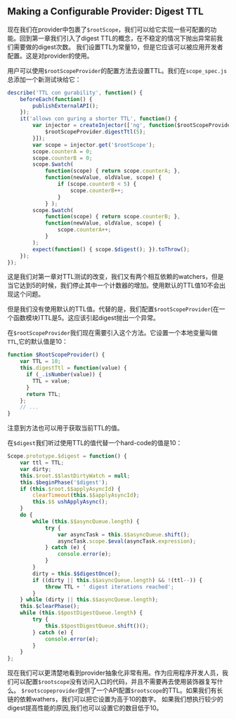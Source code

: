 ## Making a Configurable Provider: Digest TTL
现在我们在provider中包裹了`$rootScope`，我们可以给它实现一些可配置的功能。回到第一章我们引入了digest TTL的概念，在不稳定的情况下抛出异常前我们需要做的digest次数。
我们设置TTL为常量10，但是它应该可以被应用开发者配置。这是对provider的使用。

用户可以使用`$rootScopeProvider`的配置方法去设置TTL。我们在`scope_spec.js`总添加一个新测试块给它：
```js
describe('TTL con gurability', function() {
	beforeEach(function() {
		publishExternalAPI();
	});
	it('allows con guring a shorter TTL', function() {
		var injector = createInjector(['ng', function($rootScopeProvider) {
			$rootScopeProvider.digestTtl(5);
		}]);
		var scope = injector.get('$rootScope');
		scope.counterA = 0;
		scope.counterB = 0;
		scope.$watch(
			function(scope) { return scope.counterA; },
			function(newValue, oldValue, scope) {
				if (scope.counterB < 5) {
					scope.counterB++;
				}
			} );
		scope.$watch(
			function(scope) { return scope.counterB; },
			function(newValue, oldValue, scope) {
				scope.counterA++;
			}
		);
		expect(function() { scope.$digest(); }).toThrow();
	});
});
```
这是我们对第一章对TTL测试的改变，我们又有两个相互依赖的watchers，但是当它达到5的时候，我们停止其中一个计数器的增加。使用默认的TTL值10不会出现这个问题。

但是我们没有使用默认的TTL值。代替的是，我们配置`$rootScopeProvider`(在一个函数模块)TTL是5。这应该引起digest抛出一个异常。

在`$rootScopeProvider`我们现在需要引入这个方法。它设置一个本地变量叫做`TTL`,它的默认值是10：
```js
function $RootScopeProvider() {
    var TTL = 10;
    this.digestTtl = function(value) {
      if (_.isNumber(value)) {
        TTL = value;
      }
      return TTL;
    };
    // ...
}
```
注意到方法也可以用于获取当前TTL的值。

在`$digest`我们听过使用TTL的值代替一个hard-code的值是10：
```js
Scope.prototype.$digest = function() {
	var ttl = TTL;
	var dirty;
	this.$root.$$lastDirtyWatch = null;
	this.$beginPhase('$digest');
	if (this.$root.$$applyAsyncId) {
		clearTimeout(this.$$applyAsyncId);
		this.$$ ushApplyAsync();
	}
	do {
		while (this.$$asyncQueue.length) {
			try {
				var asyncTask = this.$$asyncQueue.shift();
				asyncTask.scope.$eval(asyncTask.expression);
			} catch (e) {
				console.error(e);
			}
		}
		dirty = this.$$digestOnce();
		if ((dirty || this.$$asyncQueue.length) && !(ttl--)) {
			throw TTL + ' digest iterations reached';
		}
	} while (dirty || this.$$asyncQueue.length);
	this.$clearPhase();
	while (this.$$postDigestQueue.length) {
		try {
			this.$$postDigestQueue.shift()();
		} catch (e) {
			console.error(e);
		}
	}
};
```
现在我们可以更清楚地看到provider抽象化非常有用。作为应用程序开发人员，我们可以配置`$rootscope`没有访问入口的代码，并且不需要再去使用装饰器复写什么。
`$rootscopeprovider`提供了一个API配置`$rootscope`的TTL。如果我们有长链的依赖wathers，我们可以把它设置为高于10的数字。
如果我们想执行较少的digest提高性能的原因,我们也可以设置它的数目低于10。
